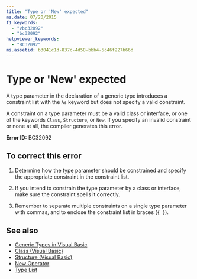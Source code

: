 ```yaml
---
title: "Type or 'New' expected"
ms.date: 07/20/2015
f1_keywords: 
  - "vbc32092"
  - "bc32092"
helpviewer_keywords: 
  - "BC32092"
ms.assetid: b3041c1d-837c-4d58-bbb4-5c46f227b66d
---
```

# Type or 'New' expected
A type parameter in the declaration of a generic type introduces a constraint list with the `As` keyword but does not specify a valid constraint.  
  
 A constraint on a type parameter must be a valid class or interface, or one of the keywords `Class`, `Structure`, or `New`. If you specify an invalid constraint or none at all, the compiler generates this error.  
  
 **Error ID:** BC32092  
  
## To correct this error  
  
1.  Determine how the type parameter should be constrained and specify the appropriate constraint in the constraint list.  
  
2.  If you intend to constrain the type parameter by a class or interface, make sure the constraint spells it correctly.  
  
3.  Remember to separate multiple constraints on a single type parameter with commas, and to enclose the constraint list in braces (`{ }`).  
  
## See also

- [Generic Types in Visual Basic](../../visual-basic/programming-guide/language-features/data-types/generic-types.md)
- [Class (Visual Basic)](../../visual-basic/language-reference/statements/class-statement.md)
- [Structure (Visual Basic)](../../visual-basic/language-reference/statements/structure-statement.md)
- [New Operator](../../visual-basic/language-reference/operators/new-operator.md)
- [Type List](../../visual-basic/language-reference/statements/type-list.md)
